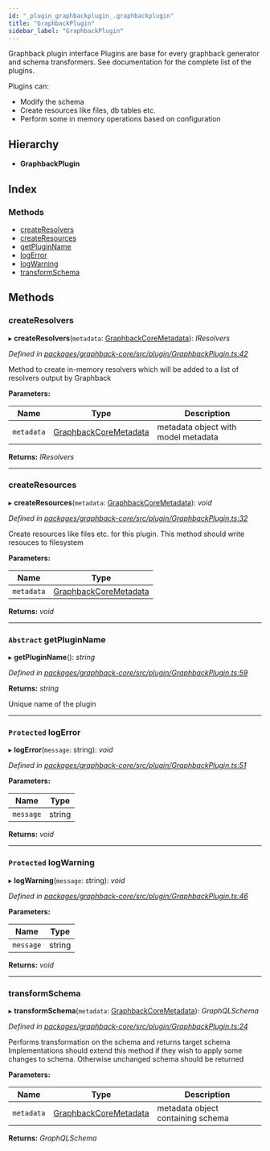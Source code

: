 ```yaml
---
id: "_plugin_graphbackplugin_.graphbackplugin"
title: "GraphbackPlugin"
sidebar_label: "GraphbackPlugin"
---
```


Graphback plugin interface
Plugins are base for every graphback generator and schema transformers.
See documentation for the complete list of the plugins.

Plugins can:

- Modify the schema
- Create resources like files, db tables etc.
- Perform some in memory operations based on configuration

## Hierarchy

* **GraphbackPlugin**

## Index

### Methods

* [createResolvers](_plugin_graphbackplugin_.graphbackplugin.md#createresolvers)
* [createResources](_plugin_graphbackplugin_.graphbackplugin.md#createresources)
* [getPluginName](_plugin_graphbackplugin_.graphbackplugin.md#abstract-getpluginname)
* [logError](_plugin_graphbackplugin_.graphbackplugin.md#protected-logerror)
* [logWarning](_plugin_graphbackplugin_.graphbackplugin.md#protected-logwarning)
* [transformSchema](_plugin_graphbackplugin_.graphbackplugin.md#transformschema)

## Methods

###  createResolvers

▸ **createResolvers**(`metadata`: [GraphbackCoreMetadata](_plugin_graphbackcoremetadata_.graphbackcoremetadata.md)): *IResolvers*

*Defined in [packages/graphback-core/src/plugin/GraphbackPlugin.ts:42](https://github.com/aerogear/graphback/blob/bc616b51/packages/graphback-core/src/plugin/GraphbackPlugin.ts#L42)*

Method to create in-memory resolvers which will be
added to a list of resolvers output by Graphback

**Parameters:**

Name | Type | Description |
------ | ------ | ------ |
`metadata` | [GraphbackCoreMetadata](_plugin_graphbackcoremetadata_.graphbackcoremetadata.md) | metadata object with model metadata  |

**Returns:** *IResolvers*

___

###  createResources

▸ **createResources**(`metadata`: [GraphbackCoreMetadata](_plugin_graphbackcoremetadata_.graphbackcoremetadata.md)): *void*

*Defined in [packages/graphback-core/src/plugin/GraphbackPlugin.ts:32](https://github.com/aerogear/graphback/blob/bc616b51/packages/graphback-core/src/plugin/GraphbackPlugin.ts#L32)*

Create resources like files etc. for this plugin.
This method should write resouces to filesystem

**Parameters:**

Name | Type |
------ | ------ |
`metadata` | [GraphbackCoreMetadata](_plugin_graphbackcoremetadata_.graphbackcoremetadata.md) |

**Returns:** *void*

___

### `Abstract` getPluginName

▸ **getPluginName**(): *string*

*Defined in [packages/graphback-core/src/plugin/GraphbackPlugin.ts:59](https://github.com/aerogear/graphback/blob/bc616b51/packages/graphback-core/src/plugin/GraphbackPlugin.ts#L59)*

**Returns:** *string*

Unique name of the plugin

___

### `Protected` logError

▸ **logError**(`message`: string): *void*

*Defined in [packages/graphback-core/src/plugin/GraphbackPlugin.ts:51](https://github.com/aerogear/graphback/blob/bc616b51/packages/graphback-core/src/plugin/GraphbackPlugin.ts#L51)*

**Parameters:**

Name | Type |
------ | ------ |
`message` | string |

**Returns:** *void*

___

### `Protected` logWarning

▸ **logWarning**(`message`: string): *void*

*Defined in [packages/graphback-core/src/plugin/GraphbackPlugin.ts:46](https://github.com/aerogear/graphback/blob/bc616b51/packages/graphback-core/src/plugin/GraphbackPlugin.ts#L46)*

**Parameters:**

Name | Type |
------ | ------ |
`message` | string |

**Returns:** *void*

___

###  transformSchema

▸ **transformSchema**(`metadata`: [GraphbackCoreMetadata](_plugin_graphbackcoremetadata_.graphbackcoremetadata.md)): *GraphQLSchema*

*Defined in [packages/graphback-core/src/plugin/GraphbackPlugin.ts:24](https://github.com/aerogear/graphback/blob/bc616b51/packages/graphback-core/src/plugin/GraphbackPlugin.ts#L24)*

Performs transformation on the schema and returns target schema
Implementations should extend this method if they wish to apply some changes
to schema. Otherwise unchanged schema should be returned

**Parameters:**

Name | Type | Description |
------ | ------ | ------ |
`metadata` | [GraphbackCoreMetadata](_plugin_graphbackcoremetadata_.graphbackcoremetadata.md) | metadata object containing schema  |

**Returns:** *GraphQLSchema*
